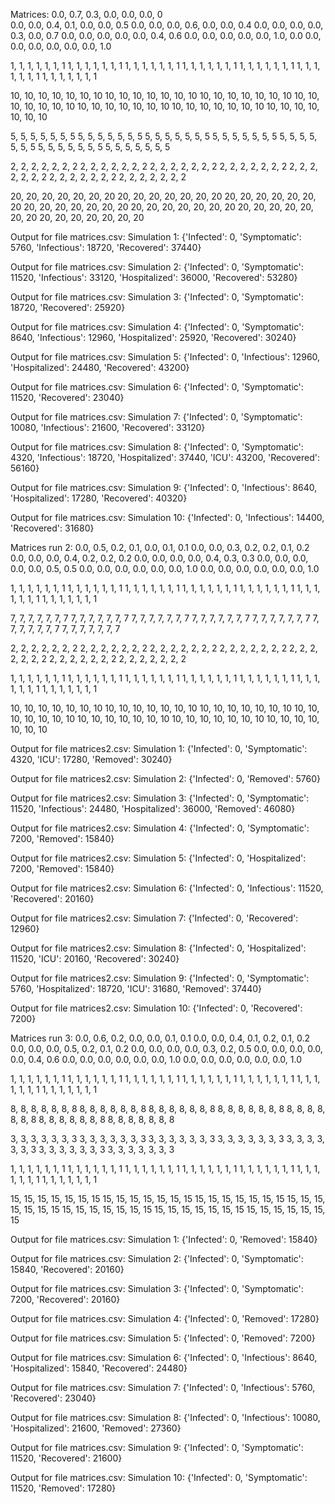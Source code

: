 Matrices:
0.0, 0.7, 0.3, 0.0, 0.0, 0.0, 0         
0.0, 0.0, 0.4, 0.1, 0.0, 0.0, 0.5
0.0, 0.0, 0.0, 0.6, 0.0, 0.0, 0.4
0.0, 0.0, 0.0, 0.0, 0.3, 0.0, 0.7
0.0, 0.0, 0.0, 0.0, 0.0, 0.4, 0.6
0.0, 0.0, 0.0, 0.0, 0.0, 1.0, 0.0
0.0, 0.0, 0.0, 0.0, 0.0, 0.0, 1.0

1, 1, 1, 1, 1, 1, 1
1, 1, 1, 1, 1, 1, 1 
1, 1, 1, 1, 1, 1, 1 
1, 1, 1, 1, 1, 1, 1 
1, 1, 1, 1, 1, 1, 1 
1, 1, 1, 1, 1, 1, 1 
1, 1, 1, 1, 1, 1, 1 

10, 10, 10, 10, 10, 10, 10
10, 10, 10, 10, 10, 10, 10
10, 10, 10, 10, 10, 10, 10
10, 10, 10, 10, 10, 10, 10
10, 10, 10, 10, 10, 10, 10
10, 10, 10, 10, 10, 10, 10
10, 10, 10, 10, 10, 10, 10

5, 5, 5, 5, 5, 5, 5
5, 5, 5, 5, 5, 5, 5
5, 5, 5, 5, 5, 5, 5
5, 5, 5, 5, 5, 5, 5
5, 5, 5, 5, 5, 5, 5
5, 5, 5, 5, 5, 5, 5
5, 5, 5, 5, 5, 5, 5

2, 2, 2, 2, 2, 2, 2
2, 2, 2, 2, 2, 2, 2
2, 2, 2, 2, 2, 2, 2
2, 2, 2, 2, 2, 2, 2
2, 2, 2, 2, 2, 2, 2
2, 2, 2, 2, 2, 2, 2
2, 2, 2, 2, 2, 2, 2

20, 20, 20, 20, 20, 20, 20
20, 20, 20, 20, 20, 20, 20
20, 20, 20, 20, 20, 20, 20
20, 20, 20, 20, 20, 20, 20
20, 20, 20, 20, 20, 20, 20
20, 20, 20, 20, 20, 20, 20
20, 20, 20, 20, 20, 20, 20

Output for file matrices.csv:
Simulation 1:
{'Infected': 0, 'Symptomatic': 5760, 'Infectious': 18720, 'Recovered': 37440}

Output for file matrices.csv:
Simulation 2:
{'Infected': 0, 'Symptomatic': 11520, 'Infectious': 33120, 'Hospitalized': 36000, 'Recovered': 53280}

Output for file matrices.csv:
Simulation 3:
{'Infected': 0, 'Symptomatic': 18720, 'Recovered': 25920}

Output for file matrices.csv:
Simulation 4:
{'Infected': 0, 'Symptomatic': 8640, 'Infectious': 12960, 'Hospitalized': 25920, 'Recovered': 30240}

Output for file matrices.csv:
Simulation 5:
{'Infected': 0, 'Infectious': 12960, 'Hospitalized': 24480, 'Recovered': 43200}

Output for file matrices.csv:
Simulation 6:
{'Infected': 0, 'Symptomatic': 11520, 'Recovered': 23040}

Output for file matrices.csv:
Simulation 7:
{'Infected': 0, 'Symptomatic': 10080, 'Infectious': 21600, 'Recovered': 33120}

Output for file matrices.csv:
Simulation 8:
{'Infected': 0, 'Symptomatic': 4320, 'Infectious': 18720, 'Hospitalized': 37440, 'ICU': 43200, 'Recovered': 56160}

Output for file matrices.csv:
Simulation 9:
{'Infected': 0, 'Infectious': 8640, 'Hospitalized': 17280, 'Recovered': 40320}

Output for file matrices.csv:
Simulation 10:
{'Infected': 0, 'Infectious': 14400, 'Recovered': 31680}

Matrices run 2: 
0.0, 0.5, 0.2, 0.1, 0.0, 0.1, 0.1
0.0, 0.0, 0.3, 0.2, 0.2, 0.1, 0.2
0.0, 0.0, 0.0, 0.4, 0.2, 0.2, 0.2
0.0, 0.0, 0.0, 0.0, 0.4, 0.3, 0.3
0.0, 0.0, 0.0, 0.0, 0.0, 0.5, 0.5
0.0, 0.0, 0.0, 0.0, 0.0, 0.0, 1.0
0.0, 0.0, 0.0, 0.0, 0.0, 0.0, 1.0

1, 1, 1, 1, 1, 1, 1
1, 1, 1, 1, 1, 1, 1 
1, 1, 1, 1, 1, 1, 1 
1, 1, 1, 1, 1, 1, 1 
1, 1, 1, 1, 1, 1, 1 
1, 1, 1, 1, 1, 1, 1 
1, 1, 1, 1, 1, 1, 1 

7, 7, 7, 7, 7, 7, 7
7, 7, 7, 7, 7, 7, 7
7, 7, 7, 7, 7, 7, 7
7, 7, 7, 7, 7, 7, 7
7, 7, 7, 7, 7, 7, 7
7, 7, 7, 7, 7, 7, 7
7, 7, 7, 7, 7, 7, 7

2, 2, 2, 2, 2, 2, 2
2, 2, 2, 2, 2, 2, 2
2, 2, 2, 2, 2, 2, 2
2, 2, 2, 2, 2, 2, 2
2, 2, 2, 2, 2, 2, 2
2, 2, 2, 2, 2, 2, 2
2, 2, 2, 2, 2, 2, 2

1, 1, 1, 1, 1, 1, 1
1, 1, 1, 1, 1, 1, 1
1, 1, 1, 1, 1, 1, 1
1, 1, 1, 1, 1, 1, 1
1, 1, 1, 1, 1, 1, 1
1, 1, 1, 1, 1, 1, 1
1, 1, 1, 1, 1, 1, 1


10, 10, 10, 10, 10, 10, 10
10, 10, 10, 10, 10, 10, 10
10, 10, 10, 10, 10, 10, 10
10, 10, 10, 10, 10, 10, 10
10, 10, 10, 10, 10, 10, 10
10, 10, 10, 10, 10, 10, 10
10, 10, 10, 10, 10, 10, 10


Output for file matrices2.csv:
Simulation 1:
{'Infected': 0, 'Symptomatic': 4320, 'ICU': 17280, 'Removed': 30240}

Output for file matrices2.csv:
Simulation 2:
{'Infected': 0, 'Removed': 5760}

Output for file matrices2.csv:
Simulation 3:
{'Infected': 0, 'Symptomatic': 11520, 'Infectious': 24480, 'Hospitalized': 36000, 'Removed': 46080}

Output for file matrices2.csv:
Simulation 4:
{'Infected': 0, 'Symptomatic': 7200, 'Removed': 15840}

Output for file matrices2.csv:
Simulation 5:
{'Infected': 0, 'Hospitalized': 7200, 'Removed': 15840}

Output for file matrices2.csv:
Simulation 6:
{'Infected': 0, 'Infectious': 11520, 'Recovered': 20160}

Output for file matrices2.csv:
Simulation 7:
{'Infected': 0, 'Recovered': 12960}

Output for file matrices2.csv:
Simulation 8:
{'Infected': 0, 'Hospitalized': 11520, 'ICU': 20160, 'Recovered': 30240}

Output for file matrices2.csv:
Simulation 9:
{'Infected': 0, 'Symptomatic': 5760, 'Hospitalized': 18720, 'ICU': 31680, 'Removed': 37440}

Output for file matrices2.csv:
Simulation 10:
{'Infected': 0, 'Recovered': 7200}

Matrices run 3: 
0.0, 0.6, 0.2, 0.0, 0.0, 0.1, 0.1
0.0, 0.0, 0.4, 0.1, 0.2, 0.1, 0.2
0.0, 0.0, 0.0, 0.5, 0.2, 0.1, 0.2
0.0, 0.0, 0.0, 0.0, 0.3, 0.2, 0.5
0.0, 0.0, 0.0, 0.0, 0.0, 0.4, 0.6
0.0, 0.0, 0.0, 0.0, 0.0, 0.0, 1.0
0.0, 0.0, 0.0, 0.0, 0.0, 0.0, 1.0

1, 1, 1, 1, 1, 1, 1
1, 1, 1, 1, 1, 1, 1 
1, 1, 1, 1, 1, 1, 1 
1, 1, 1, 1, 1, 1, 1 
1, 1, 1, 1, 1, 1, 1 
1, 1, 1, 1, 1, 1, 1 
1, 1, 1, 1, 1, 1, 1 

8, 8, 8, 8, 8, 8, 8
8, 8, 8, 8, 8, 8, 8
8, 8, 8, 8, 8, 8, 8
8, 8, 8, 8, 8, 8, 8
8, 8, 8, 8, 8, 8, 8
8, 8, 8, 8, 8, 8, 8
8, 8, 8, 8, 8, 8, 8


3, 3, 3, 3, 3, 3, 3
3, 3, 3, 3, 3, 3, 3
3, 3, 3, 3, 3, 3, 3
3, 3, 3, 3, 3, 3, 3
3, 3, 3, 3, 3, 3, 3
3, 3, 3, 3, 3, 3, 3
3, 3, 3, 3, 3, 3, 3


1, 1, 1, 1, 1, 1, 1
1, 1, 1, 1, 1, 1, 1
1, 1, 1, 1, 1, 1, 1
1, 1, 1, 1, 1, 1, 1
1, 1, 1, 1, 1, 1, 1
1, 1, 1, 1, 1, 1, 1
1, 1, 1, 1, 1, 1, 1

15, 15, 15, 15, 15, 15, 15
15, 15, 15, 15, 15, 15, 15
15, 15, 15, 15, 15, 15, 15
15, 15, 15, 15, 15, 15, 15
15, 15, 15, 15, 15, 15, 15
15, 15, 15, 15, 15, 15, 15
15, 15, 15, 15, 15, 15, 15

Output for file matrices.csv:
Simulation 1:
{'Infected': 0, 'Removed': 15840}

Output for file matrices.csv:
Simulation 2:
{'Infected': 0, 'Symptomatic': 15840, 'Recovered': 20160}

Output for file matrices.csv:
Simulation 3:
{'Infected': 0, 'Symptomatic': 7200, 'Recovered': 20160}

Output for file matrices.csv:
Simulation 4:
{'Infected': 0, 'Removed': 17280}

Output for file matrices.csv:
Simulation 5:
{'Infected': 0, 'Removed': 7200}

Output for file matrices.csv:
Simulation 6:
{'Infected': 0, 'Infectious': 8640, 'Hospitalized': 15840, 'Recovered': 24480}

Output for file matrices.csv:
Simulation 7:
{'Infected': 0, 'Infectious': 5760, 'Recovered': 23040}

Output for file matrices.csv:
Simulation 8:
{'Infected': 0, 'Infectious': 10080, 'Hospitalized': 21600, 'Removed': 27360}

Output for file matrices.csv:
Simulation 9:
{'Infected': 0, 'Symptomatic': 11520, 'Recovered': 21600}

Output for file matrices.csv:
Simulation 10:
{'Infected': 0, 'Symptomatic': 11520, 'Removed': 17280}